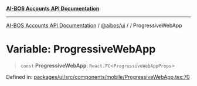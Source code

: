[**AI-BOS Accounts API Documentation**](../../../README.md)

***

[AI-BOS Accounts API Documentation](../../../README.md) / [@aibos/ui](../README.md) / [](../README.md) / ProgressiveWebApp

# Variable: ProgressiveWebApp

> `const` **ProgressiveWebApp**: `React.FC`\<`ProgressiveWebAppProps`\>

Defined in: [packages/ui/src/components/mobile/ProgressiveWebApp.tsx:70](https://github.com/pohlai88/accounts/blob/48103fb36d28b2b9bfb33472b6de2f719773cde9/packages/ui/src/components/mobile/ProgressiveWebApp.tsx#L70)
